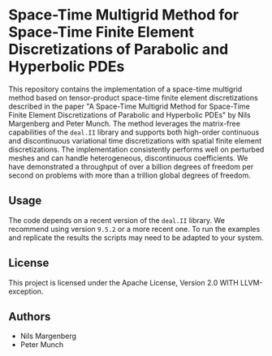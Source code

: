 # Space-Time Multigrid Method for Space-Time Finite Element Discretizations of Parabolic and Hyperbolic PDEs

This repository contains the implementation of a space-time multigrid method based on tensor-product space-time finite element discretizations described in the paper "A Space-Time Multigrid Method for Space-Time Finite Element Discretizations of Parabolic and Hyperbolic PDEs" by Nils Margenberg and Peter Munch. The method leverages the matrix-free capabilities of the `deal.II` library and supports both high-order continuous and discontinuous variational time discretizations with spatial finite element discretizations. The implementation consistently performs well on perturbed meshes and can handle heterogeneous, discontinuous coefficients. We have demonstrated a throughput of over a billion degrees of freedom per second on problems with more than a trillion global degrees of freedom.

## Usage

The code depends on a recent version of the `deal.II` library. We recommend using version `9.5.2` or a more recent one. To run the examples and replicate the results the scripts may need to be adapted to your system.

## License

This project is licensed under the Apache License, Version 2.0 WITH LLVM-exception.
## Authors

- Nils Margenberg
- Peter Munch
